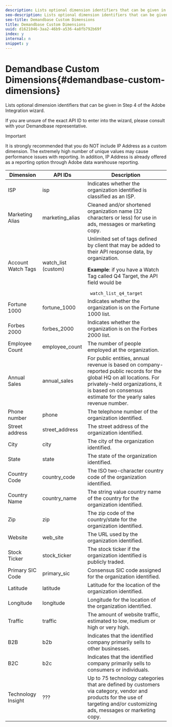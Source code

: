 ```yaml
---
description: Lists optional dimension identifiers that can be given in Step 4 of the Adobe Integration wizard.
seo-description: Lists optional dimension identifiers that can be given in Step 4 of the Adobe Integration wizard.
seo-title: Demandbase Custom Dimensions
title: Demandbase Custom Dimensions
uuid: d1621046-3aa2-46b9-a536-4a8fb792b69f
index: y
internal: n
snippet: y
---
```


# Demandbase Custom Dimensions{#demandbase-custom-dimensions}

Lists optional dimension identifiers that can be given in Step 4 of the Adobe Integration wizard.

If you are unsure of the exact API ID to enter into the wizard, please consult with your Demandbase representative. 

>[!IMPORTANT]
>
>It is strongly recommended that you do NOT include IP Address as a custom dimension. The extremely high number of unique values may cause performance issues with reporting. In addition, IP Address is already offered as a reporting option through Adobe data warehouse reporting.

<table id="table_3B44A18BE5FE45BC83389F89B48D9B97"> 
 <thead> 
  <tr> 
   <th colname="col1" class="entry"> Dimension </th> 
   <th colname="col2" class="entry"> API IDs </th> 
   <th colname="col3" class="entry"> Description </th> 
  </tr>
 </thead>
 <tbody> 
  <tr> 
   <td colname="col1"> ISP </td> 
   <td colname="col2"> isp </td> 
   <td colname="col3"> Indicates whether the organization identified is classified as an ISP. </td> 
  </tr> 
  <tr> 
   <td colname="col1"> Marketing Alias </td> 
   <td colname="col2"> marketing_alias </td> 
   <td colname="col3"> Cleaned and/or shortened organization name (32 characters or less) for use in ads, messages or marketing copy. </td> 
  </tr> 
  <tr> 
   <td colname="col1"> Account Watch Tags </td> 
   <td colname="col2"> watch_list (custom) </td> 
   <td colname="col3">Unlimited set of tags defined by client that may be added to their API response data, by organization. <p><b>Example</b>: if you have a Watch Tag called Q4 Target, the API field would be </p> <code> watch_list_q4_target</code> </td> 
  </tr> 
  <tr> 
   <td colname="col1"> Fortune 1000 </td> 
   <td colname="col2"> fortune_1000 </td> 
   <td colname="col3"> Indicates whether the organization is on the Fortune 1000 list. </td> 
  </tr> 
  <tr> 
   <td colname="col1"> Forbes 2000 </td> 
   <td colname="col2"> forbes_2000 </td> 
   <td colname="col3"> Indicates whether the organization is on the Forbes 2000 list. </td> 
  </tr> 
  <tr> 
   <td colname="col1"> Employee Count </td> 
   <td colname="col2"> employee_count </td> 
   <td colname="col3"> The number of people employed at the organization. </td> 
  </tr> 
  <tr> 
   <td colname="col1"> Annual Sales </td> 
   <td colname="col2"> annual_sales </td> 
   <td colname="col3"> For public entities, annual revenue is based on company-reported public records for the global HQ on all locations. For privately-held organizations, it is based on consensus estimate for the yearly sales revenue number. </td> 
  </tr> 
  <tr> 
   <td colname="col1"> Phone number </td> 
   <td colname="col2"> phone </td> 
   <td colname="col3"> The telephone number of the organization identified. </td> 
  </tr> 
  <tr> 
   <td colname="col1"> Street address </td> 
   <td colname="col2"> street_address </td> 
   <td colname="col3"> The street address of the organization identified. </td> 
  </tr> 
  <tr> 
   <td colname="col1"> City </td> 
   <td colname="col2"> city </td> 
   <td colname="col3"> The city of the organization identified. </td> 
  </tr> 
  <tr> 
   <td colname="col1"> State </td> 
   <td colname="col2"> state </td> 
   <td colname="col3"> The state of the organization identified. </td> 
  </tr> 
  <tr> 
   <td colname="col1"> Country Code </td> 
   <td colname="col2"> country_code </td> 
   <td colname="col3"> The ISO two-character country code of the organization identified. </td> 
  </tr> 
  <tr> 
   <td colname="col1"> Country Name </td> 
   <td colname="col2"> country_name </td> 
   <td colname="col3"> The string value country name of the country for the organization identified. </td> 
  </tr> 
  <tr> 
   <td colname="col1"> Zip </td> 
   <td colname="col2"> zip </td> 
   <td colname="col3"> The zip code of the country/state for the organization identified. </td> 
  </tr> 
  <tr> 
   <td colname="col1"> Website </td> 
   <td colname="col2"> web_site </td> 
   <td colname="col3"> The URL used by the organization identified. </td> 
  </tr> 
  <tr> 
   <td colname="col1"> Stock Ticker </td> 
   <td colname="col2"> stock_ticker </td> 
   <td colname="col3"> The stock ticker if the organization identified is publicly traded. </td> 
  </tr> 
  <tr> 
   <td colname="col1"> Primary SIC Code </td> 
   <td colname="col2"> primary_sic </td> 
   <td colname="col3"> Consensus SIC code assigned for the organization identified. </td> 
  </tr> 
  <tr> 
   <td colname="col1"> Latitude </td> 
   <td colname="col2"> latitude </td> 
   <td colname="col3"> Latitude for the location of the organization identified. </td> 
  </tr> 
  <tr> 
   <td colname="col1"> Longitude </td> 
   <td colname="col2"> longitude </td> 
   <td colname="col3"> Longitude for the location of the organization identified. </td> 
  </tr> 
  <tr> 
   <td colname="col1"> Traffic </td> 
   <td colname="col2"> traffic </td> 
   <td colname="col3"> The amount of website traffic, estimated to low, medium or high or very high. </td> 
  </tr> 
  <tr> 
   <td colname="col1"> B2B </td> 
   <td colname="col2"> b2b </td> 
   <td colname="col3"> Indicates that the identified company primarily sells to other businesses. </td> 
  </tr> 
  <tr> 
   <td colname="col1"> B2C </td> 
   <td colname="col2"> b2c </td> 
   <td colname="col3"> Indicates that the identified company primarily sells to consumers or individuals. </td> 
  </tr> 
  <tr> 
   <td colname="col1"> Technology Insight </td> 
   <td colname="col2"> ??? </td> 
   <td colname="col3"> Up to 75 technology categories that are defined by customers via category, vendor and products for the use of targeting and/or customizing ads, messages or marketing copy. </td> 
  </tr> 
 </tbody> 
</table>

